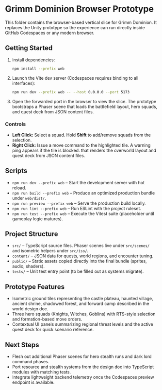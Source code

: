 # Grimm Dominion Browser Prototype

This folder contains the browser-based vertical slice for Grimm Dominion. It replaces the Unity
prototype so the experience can run directly inside GitHub Codespaces or any modern browser.

## Getting Started
1. Install dependencies:
   ```bash
   npm install --prefix web
   ```
2. Launch the Vite dev server (Codespaces requires binding to all interfaces):
   ```bash
   npm run dev --prefix web -- --host 0.0.0.0 --port 5173
   ```
3. Open the forwarded port in the browser to view the slice. The prototype bootstraps a Phaser scene
   that loads the battlefield layout, hero squads, and quest deck from JSON content files.

### Controls
- **Left Click:** Select a squad. Hold **Shift** to add/remove squads from the selection.
- **Right Click:** Issue a move command to the highlighted tile. A warning ping appears if the tile
  is blocked.
   that renders the overworld layout and quest deck from JSON content files.

## Scripts
- `npm run dev --prefix web` – Start the development server with hot reload.
- `npm run build --prefix web` – Produce an optimized production bundle under `web/dist/`.
- `npm run preview --prefix web` – Serve the production build locally.
- `npm run lint --prefix web` – Run ESLint with the project ruleset.
- `npm run test --prefix web` – Execute the Vitest suite (placeholder until gameplay logic matures).

## Project Structure
- `src/` – TypeScript source files. Phaser scenes live under `src/scenes/` and isometric helpers
  under `src/iso/`.
- `content/` – JSON data for quests, world regions, and encounter tuning.
- `public/` – Static assets copied directly into the final bundle (sprites, audio, shaders).
- `tests/` – Unit test entry point (to be filled out as systems migrate).

## Prototype Features
- Isometric ground tiles representing the castle plateau, haunted village, ancient shrine, shadowed
  forest, and forward camp described in the world design doc.
- Three hero squads (Knights, Witches, Goblins) with RTS-style selection and formation-based move
  orders.
- Contextual UI panels summarizing regional threat levels and the active quest deck for quick
  scenario reference.

## Next Steps
- Flesh out additional Phaser scenes for hero stealth runs and dark lord command phases.
- Port resource and stealth systems from the design doc into TypeScript modules with matching tests.
- Integrate lightweight backend telemetry once the Codespaces preview endpoint is available.
